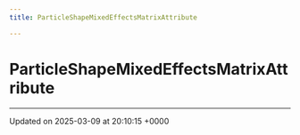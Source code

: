 ```yaml
---
title: ParticleShapeMixedEffectsMatrixAttribute

---
```


# ParticleShapeMixedEffectsMatrixAttribute





-------------------------------

Updated on 2025-03-09 at 20:10:15 +0000